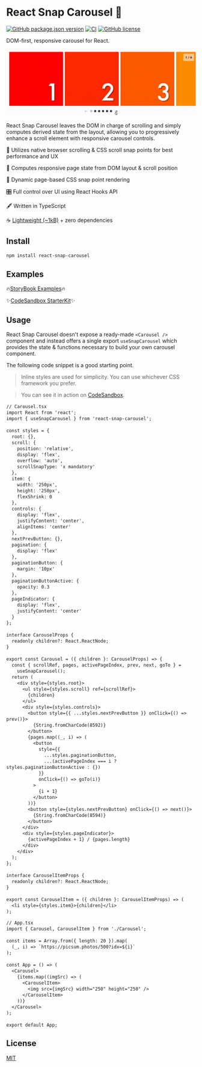 # React Snap Carousel 🫰

[![GitHub package.json version](https://img.shields.io/github/package-json/v/richardscarrott/react-snap-carousel.svg)](https://www.npmjs.com/package/react-snap-carousel)
[![CI](https://github.com/richardscarrott/react-snap-carousel/actions/workflows/node.js.yml/badge.svg)](https://github.com/richardscarrott/react-snap-carousel/actions/workflows/node.js.yml)
[![GitHub license](https://img.shields.io/github/license/richardscarrott/react-snap-carousel.svg)](https://github.com/richardscarrott/react-snap-carousel/blob/main/LICENSE)

DOM-first, responsive carousel for React.

![Alt Text](react-snap-carousel.gif)

React Snap Carousel leaves the DOM in charge of scrolling and simply computes derived state from the layout, allowing you to progressively enhance a scroll element with responsive carousel controls.

🧈 Utilizes native browser scrolling & CSS scroll snap points for best performance and UX

📏 Computes responsive page state from DOM layout & scroll position

📲 Dynamic page-based CSS snap point rendering

🎛 Full control over UI using React Hooks API

🖋️ Written in TypeScript

☕️ [Lightweight (~1kB)](https://bundlephobia.com/package/react-snap-carousel) + zero dependencies

## Install

```
npm install react-snap-carousel
```

## Examples

🔥[StoryBook Examples](https://richardscarrott.github.io/react-snap-carousel/)🔥

✨[CodeSandbox StarterKit](https://codesandbox.io/s/react-snap-carousel-0zlvmw?file=/src/Carousel.tsx)✨

## Usage

React Snap Carousel doesn't expose a ready-made `<Carousel />` component and instead offers a single export `useSnapCarousel` which provides the state & functions necessary to build your own carousel component.

The following code snippet is a good starting point.

> Inline styles are used for simplicity. You can use whichever CSS framework you prefer.

> You can see it in action on [CodeSandbox](https://codesandbox.io/s/react-snap-carousel-0zlvmw?file=/src/Carousel.tsx).

```tsx
// Carousel.tsx
import React from 'react';
import { useSnapCarousel } from 'react-snap-carousel';

const styles = {
  root: {},
  scroll: {
    position: 'relative',
    display: 'flex',
    overflow: 'auto',
    scrollSnapType: 'x mandatory'
  },
  item: {
    width: '250px',
    height: '250px',
    flexShrink: 0
  },
  controls: {
    display: 'flex',
    justifyContent: 'center',
    alignItems: 'center'
  },
  nextPrevButton: {},
  pagination: {
    display: 'flex'
  },
  paginationButton: {
    margin: '10px'
  },
  paginationButtonActive: {
    opacity: 0.3
  },
  pageIndicator: {
    display: 'flex',
    justifyContent: 'center'
  }
};

interface CarouselProps {
  readonly children?: React.ReactNode;
}

export const Carousel = ({ children }: CarouselProps) => {
  const { scrollRef, pages, activePageIndex, prev, next, goTo } =
    useSnapCarousel();
  return (
    <div style={styles.root}>
      <ul style={styles.scroll} ref={scrollRef}>
        {children}
      </ul>
      <div style={styles.controls}>
        <button style={{ ...styles.nextPrevButton }} onClick={() => prev()}>
          {String.fromCharCode(8592)}
        </button>
        {pages.map((_, i) => (
          <button
            style={{
              ...styles.paginationButton,
              ...(activePageIndex === i ? styles.paginationButtonActive : {})
            }}
            onClick={() => goTo(i)}
          >
            {i + 1}
          </button>
        ))}
        <button style={styles.nextPrevButton} onClick={() => next()}>
          {String.fromCharCode(8594)}
        </button>
      </div>
      <div style={styles.pageIndicator}>
        {activePageIndex + 1} / {pages.length}
      </div>
    </div>
  );
};

interface CarouselItemProps {
  readonly children?: React.ReactNode;
}

export const CarouselItem = ({ children }: CarouselItemProps) => (
  <li style={styles.item}>{children}</li>
);
```

```tsx
// App.tsx
import { Carousel, CarouselItem } from './Carousel';

const items = Array.from({ length: 20 }).map(
  (_, i) => `https://picsum.photos/500?idx=${i}`
);

const App = () => (
  <Carousel>
    {items.map((imgSrc) => (
      <CarouselItem>
        <img src={imgSrc} width="250" height="250" />
      </CarouselItem>
    ))}
  </Carousel>
);

export default App;
```

## License

[MIT](LICENSE)
